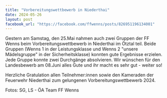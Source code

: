 ```yaml
---
title: "Vorbereitungswettbewerb in Niederthai"
date: 2024-05-26
layout: post
facebook_url: "https://facebook.com/ffwenns/posts/826951196134001"
---
```


Gestern am Samstag, den 25.Mai nahmen auch zwei Gruppen der FF Wenns beim Vorbereitungswettbewerb in Niederthai im Ötztal teil. Beide Gruppen (Wenns 1 in der Leistungsklasse und Wenns 2 "unsere Mädelsgruppe" in der Sicherheitsklasse) konnten gute Ergebnisse erzielen. Jede Gruppe konnte zwei Durchgänge absolvieren. Wir wünschen für den Landesbewerb am 08.Juni alles Gute und ihr macht es sehr gut - weiter so! 

Herzliche Gratulation allen Teilnehmer:innen sowie den Kameraden der Feuerwehr Niederthai zum gelungenen Vorbereitungswettbewerb 2024.

Fotos: SG, LS - ÖA Team FF Wenns